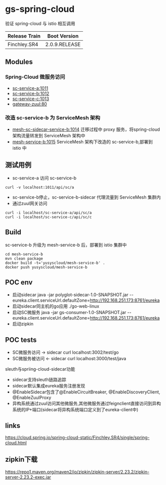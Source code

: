 # gs-spring-cloud

验证 spring-cloud 与 istio 相互调用 

| Release Train |  Boot Version |
| :--- | :---: | 
| Finchley.SR4 | 2.0.9.RELEASE | 

## Modules
### Spring-Cloud 微服务访问
- [sc-service-a:1011](sc-service-a)
- [sc-service-b:1012](sc-service-b)
- [sc-service-c:1013](sc-service-b)
- [gateway-zuul:80](gateway-zuul)
### 改造 sc-service-b 为 ServiceMesh 架构
- [mesh-sc-sidecar-service-b:1014](mesh-sc-sidecar-service-b) 迁移过程中 proxy 服务，将spring-cloud 架构流量转发到 ServiceMesh 架构中
- [mesh-service-b:1015](mesh-service-b) ServiceMesh 架构下改造的 sc-service-b,部署到 istio 中

## 测试用例
- sc-service-a 访问 sc-service-b
``` 
curl -v localhost:1011/api/sc/a
```
- sc-service-b停止，sc-service-b-sidecar 代理流量到 ServiceMesh 集群内
- 通过zuul网关访问
```
curl -i localhost/sc-service-a/api/sc/a
curl -i localhost/sc-service-c/api/sc/c
```

## Build
sc-service-b 升级为 mesh-service-b 后，部署到 istio 集群中
```
cd mesh-service-b
mvn clean package
docker build -t='yusyscloud/mesh-service-b' .
docker push yusyscloud/mesh-service-b 
```


## POC env
 - 启动sidecar java -jar polyglot-sidecar-1.0-SNAPSHOT.jar --eureka.client.serviceUrl.defaultZone=http://192.168.251.173:8761/eureka
 - 启动sidecar同主机的go应用 ./go-web-linux
 - 启动SC微服务 java -jar gs-consumer-1.0-SNAPSHOT.jar --eureka.client.serviceUrl.defaultZone=http://192.168.251.173:8761/eureka
 - 启动zipkin
 
## POC tests 
 - SC微服务访问 -> sidecar   curl localhost:3002/test/go
 - SC微服务被访问 <- sidecar  curl localhost:3000/test/java
 
 sleuth与spriing-cloud-sidecar功能
 - sidecar支持sleuth链路追踪
 - sidecar默认集成eureka服务注册发现
 - @EnableSidecar包含了@EnableCircuitBreaker, @EnableDiscoveryClient, @EnableZuulProxy
 - 异构系统通过zuul访问其他微服务,其他微服务通过feignclient直接访问到异构系统的IP+端口(sidecar将异构系统端口定义到了eureka-client中)

## links
https://cloud.spring.io/spring-cloud-static/Finchley.SR4/single/spring-cloud.html

## zipkin下载
https://repo1.maven.org/maven2/io/zipkin/zipkin-server/2.23.2/zipkin-server-2.23.2-exec.jar